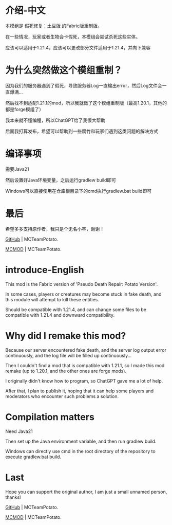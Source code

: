 # 介绍-中文
本模组是 假死修复：土豆版 的Fabric版重制版。  

在一些情况，玩家或者生物会卡假死，本模组会尝试杀死这些实体。

应该可以适用于1.21.4，应该可以更改部分文件适用于1.21.4，并向下兼容

# 为什么突然做这个模组重制？
因为我们的服务器遇到了假死，导致服务器Log一直输出error，然后Log文件会一直爆满...

然后找不到适配1.21.1的mod，所以我就做了这个模组重制版（最高1.20.1，其他的都是forge模组了）

我本来就不懂编程，所以ChatGPT给了我很大帮助

后面我打算发布，希望可以帮助到一些腐竹和玩家们遇到这类问题的解决方式

# 编译事项
需要Java21

然后设置好Java环境变量，之后运行gradlew build即可

Windows可以直接使用在仓库根目录下的cmd执行gradlew.bat build即可

# 最后
希望多多支持原作者，我只是个无名小卒，谢谢！

[GitHub](https://github.com/MCTeamPotato) | MCTeamPotato.

[MCMOD](https://www.mcmod.cn/author/28061.html) | MCTeamPotato.

# introduce-English
This mod is the Fabric version of 'Pseudo Death Repair: Potato Version'.  

In some cases, players or creatures may become stuck in fake death, and this module will attempt to kill these entities.

Should be compatible with 1.21.4, and can change some files to be compatible with 1.21.4 and downward compatibility.

# Why did I remake this mod?
Because our server encountered fake death, and the server log output error continuously, and the log file will be filled up continuously...

Then I couldn't find a mod that is compatible with 1.21.1, so I made this mod remake (up to 1.20.1, and the other ones are forge mods).

I originally didn't know how to program, so ChatGPT gave me a lot of help.

After that, I plan to publish it, hoping that it can help some players and moderators who encounter such problems a solution.

# Compilation matters
Need Java21

Then set up the Java environment variable, and then run gradlew build.

Windows can directly use cmd in the root directory of the repository to execute gradlew.bat build.

# Last
Hope you can support the original author, I am just a small unnamed person, thanks!

[GitHub](https://github.com/MCTeamPotato) | MCTeamPotato.

[MCMOD](https://www.mcmod.cn/author/28061.html) | MCTeamPotato.